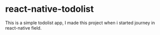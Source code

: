 # react-native-todolist
This is a simple todolist app, I made this project when i started journey in react-native field.
